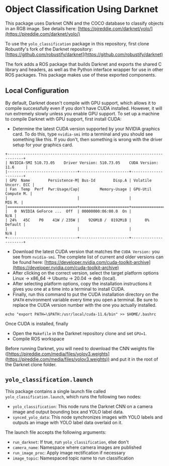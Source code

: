 # Object Classification Using Darknet

This package uses Darknet CNN and the COCO database to classify objects in an RGB image. See details here: [https://pjreddie.com/darknet/yolo/](https://pjreddie.com/darknet/yolo/)

To use the `yolo_classification` package in this repository, first clone Robustify's fork of the Darknet repository:
[https://github.com/robustify/darknet](https://github.com/robustify/darknet)

The fork adds a ROS package that builds Darknet and exports the shared C library and headers, as well as the Python interface wrapper for use in other ROS packages. This package makes use of these exported components.

## Local Configuration

By default, Darknet doesn't compile with GPU support, which allows it to compile successfully even if you don't have CUDA installed. However, it will run extremely slowly unless you enable GPU support. To set up a machine to compile Darknet with GPU support, first install CUDA:

- Determine the latest CUDA version supported by your NVIDIA graphics card. To do this, type `nvidia-smi` into a terminal and you should see something like this. If you don't, then something is wrong with the driver setup for your graphics card.
```
+-----------------------------------------------------------------------------+
| NVIDIA-SMI 510.73.05    Driver Version: 510.73.05    CUDA Version: 11.6     |
|-------------------------------+----------------------+----------------------+
| GPU  Name        Persistence-M| Bus-Id        Disp.A | Volatile Uncorr. ECC |
| Fan  Temp  Perf  Pwr:Usage/Cap|         Memory-Usage | GPU-Util  Compute M. |
|                               |                      |               MIG M. |
|===============================+======================+======================|
|   0  NVIDIA GeForce ...  Off  | 00000000:06:00.0  On |                  N/A |
| 24%   45C    P0    41W / 235W |    926MiB /  8192MiB |      0%      Default |
|                               |                      |                  N/A |
+-------------------------------+----------------------+----------------------+
```
- Download the latest CUDA version that matches the `CUDA Version:` you see from `nvidia-smi`. The complete list of current and older versions can be found here: [https://developer.nvidia.com/cuda-toolkit-archive](https://developer.nvidia.com/cuda-toolkit-archive)
- After clicking on the correct version, select the target platform options Linux -> x86_64 -> Ubuntu -> 20.04 -> deb (local).
- After selecting platform options, copy the installation instructions it gives you one at a time into a terminal to install CUDA.
- Finally, run this command to put the CUDA installation directory on the `$PATH` environment variable every time you open a terminal. Be sure to replace the CUDA version number with the one you actually installed.
```
echo "export PATH=\$PATH:/usr/local/cuda-11.6/bin" >> $HOME/.bashrc
```

Once CUDA is installed, finally
- Open the `Makefile` in the Darknet repository clone and set `GPU=1`.
- Compile ROS workspace

Before running Darknet, you will need to download the CNN weights file ([https://pjreddie.com/media/files/yolov3.weights](https://pjreddie.com/media/files/yolov3.weights)) and put it in the root of the Darknet clone folder.

## `yolo_classification.launch`

This package contains a single launch file called `yolo_classification.launch`, which runs the following two nodes:

- `yolo_classification`: This node runs the Darknet CNN on a camera image and output bounding box and YOLO label data.
- `synced_yolo_data`: This node synchronizes images with YOLO labels and outputs an image with YOLO label data overlaid on it.

The launch file accepts the following arguments:

- `run_darknet`: If true, run `yolo_classification`, else don't
- `camera_name`: Namespace where camera images are published
- `run_image_proc`: Apply image rectification if necessary
- `image_topic`: Namespaced topic name to run classification
